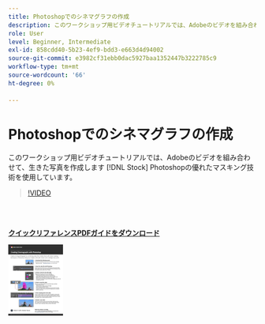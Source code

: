 ```yaml
---
title: Photoshopでのシネマグラフの作成
description: このワークショップ用ビデオチュートリアルでは、Adobeのビデオを組み合わせて、生きた写真を作成します [!DNL Stock] Photoshop
role: User
level: Beginner, Intermediate
exl-id: 858cdd40-5b23-4ef9-bdd3-e663d4d94002
source-git-commit: e3982cf31ebb0dac5927baa1352447b3222785c9
workflow-type: tm+mt
source-wordcount: '66'
ht-degree: 0%

---
```


# Photoshopでのシネマグラフの作成

このワークショップ用ビデオチュートリアルでは、Adobeのビデオを組み合わせて、生きた写真を作成します [!DNL Stock] Photoshopの優れたマスキング技術を使用しています。

>[!VIDEO](https://video.tv.adobe.com/v/331002?hidetitle=true)

<br> 

[**クイックリファレンスPDFガイドをダウンロード**](../quick-reference/CreatingCinemagraphswithPhotoshop.pdf)

[![ クイックリファレンスガイドの最初のページの画像 ](assets/CreatingCinemagraphswithPhotoshopPage1.png)](../quick-reference/CreatingCinemagraphswithPhotoshop.pdf)
